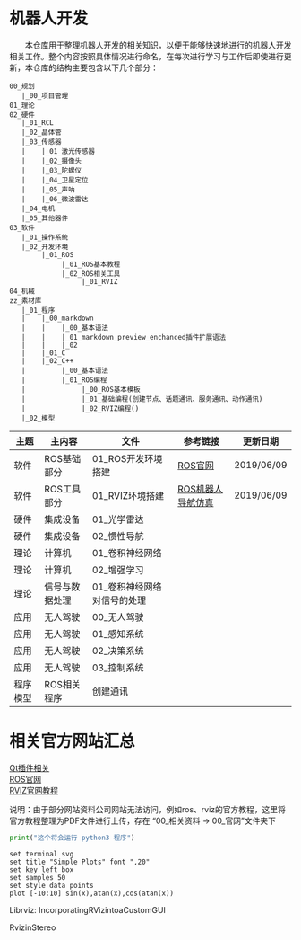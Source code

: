 # 机器人开发

&emsp;&emsp;本仓库用于整理机器人开发的相关知识，以便于能够快速地进行的机器人开发相关工作。整个内容按照具体情况进行命名，在每次进行学习与工作后即使进行更新，本仓库的结构主要包含以下几个部分：
```
00_规划
   |_00_项目管理
01_理论
02_硬件
   |_01_RCL
   |_02_晶体管
   |_03_传感器
   |    |_01_激光传感器
   |    |_02_摄像头
   |    |_03_陀螺仪
   |    |_04_卫星定位
   |    |_05_声呐
   |    |_06_微波雷达
   |_04_电机
   |_05_其他器件
03_软件
   |_01_操作系统
   |_02_开发环境
        |_01_ROS
             |_01_ROS基本教程
             |_02_ROS相关工具
                  |_01_RVIZ
04_机械
zz_素材库
   |_01_程序
   |    |_00_markdown
   |    |    |_00_基本语法
   |    |    |_01_markdown_preview_enchanced插件扩展语法
   |    |    |_02
   |    |_01_C
   |    |_02_C++
   |         |_00_基本语法
   |         |_01_ROS编程
   |              |_00_ROS基本模板
   |              |_01_基础编程(创建节点、话题通讯、服务通讯、动作通讯)
   |              |_02_RVIZ编程()
   |_02_模型
```


|主题|主内容|文件|参考链接|更新日期|
|---|---|---|---|---|
|软件|ROS基础部分|01_ROS开发环境搭建|[ROS官网](https://wiki.ros.org/kinetic/Installation/Ubuntu)</br>|2019/06/09|
|软件|ROS工具部分|01_RVIZ环境搭建|[ROS机器人导航仿真](https://www.cnblogs.com/qiangzi0221/p/7941896.html)|2019/06/09|
|硬件|集成设备|01_光学雷达||
|硬件|集成设备|02_惯性导航||
|理论|计算机|01_卷积神经网络|
|理论|计算机|02_增强学习|
|理论|信号与数据处理|01_卷积神经网络对信号的处理||
|应用|无人驾驶|00_无人驾驶|
|应用|无人驾驶|01_感知系统|
|应用|无人驾驶|02_决策系统|
|应用|无人驾驶|03_控制系统|
|程序模型|ROS相关程序|创建通讯|



# 相关官方网站汇总
[Qt插件相关](https://ros-qtc-plugin.readthedocs.io/en/latest/index.html#)</br>
[ROS官网](http://wiki.ros.org/)</br>
[RVIZ官网教程](http://wiki.ros.org/rviz)</br>

说明：由于部分网站资料公司网站无法访问，例如ros、rviz的官方教程，这里将官方教程整理为PDF文件进行上传，存在 “00_相关资料 -> 00_官网”文件夹下

```python {cmd="/usr/local/bin/python3"}
print("这个将会运行 python3 程序")
```

```gnuplot {cmd=true output="html"}
set terminal svg
set title "Simple Plots" font ",20"
set key left box
set samples 50
set style data points
plot [-10:10] sin(x),atan(x),cos(atan(x))
```
Librviz:
IncorporatingRVizintoaCustomGUI

RvizinStereo
